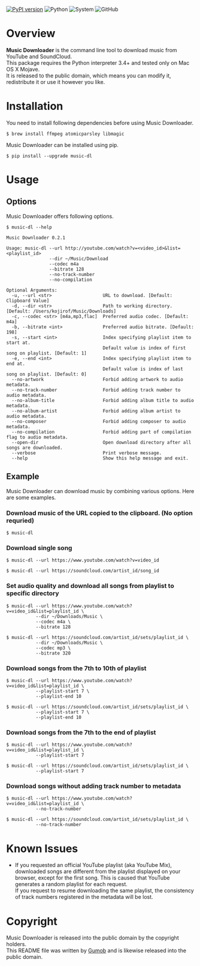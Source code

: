 
[![PyPI version](https://badge.fury.io/py/music-dl.svg)](https://badge.fury.io/py/music-dl)
![Python](https://img.shields.io/badge/Python-3.4%20%7C%203.5%20%7C%203.6-blue.svg)
![System](https://img.shields.io/badge/System-Mac%20OS%20X-brightgreen.svg)
![GitHub](https://img.shields.io/github/license/mashape/apistatus.svg)

# Overview

**Music Downloader** is the command line tool to download music from YouTube and SoundCloud.<br/>
This package requires the Python interpreter 3.4+ and tested only on Mac OS X Mojave.<br/>
It is released to the public domain, which means you can modify it, redistribute it or use it however you like.



# Installation

You need to install following dependencies before using Music Downloader.

```
$ brew install ffmpeg atomicparsley libmagic
```

Music Downloader can be installed using pip.

```
$ pip install --upgrade music-dl
```




# Usage

## Options

Music Downloader offers following options.

```
$ music-dl --help

Music Downloader 0.2.1

Usage: music-dl --url http://youtube.com/watch?v=<video_id>&list=<playlist_id>
                --dir ~/Music/Download
                --codec m4a
                --bitrate 128
                --no-track-number
                --no-compilation

Optional Arguments:
  -u, --url <str>                   URL to download. [Default: Clipboard Value]
  -d, --dir <str>                   Path to working directory. [Default: /Users/kojirof/Music/Downloads]
  -c, --codec <str> [m4a,mp3,flac]  Preferred audio codec. [Default: m4a]
  -b, --bitrate <int>               Preferred audio bitrate. [Default: 198]
  -s, --start <int>                 Index specifying playlist item to start at.
                                    Default value is index of first song on playlist. [Default: 1]
  -e, --end <int>                   Index specifying playlist item to end at.
                                    Default value is index of last song on playlist. [Default: 0]
  --no-artwork                      Forbid adding artwork to audio metadata.
  --no-track-number                 Forbid adding track number to audio metadata.
  --no-album-title                  Forbid adding album title to audio metadata.
  --no-album-artist                 Forbid adding album artist to audio metadata.
  --no-composer                     Forbid adding composer to audio metadata.
  --no-compilation                  Forbid adding part of compilation flag to audio metadata.
  --open-dir                        Open download directory after all songs are downloaded.
  --verbose                         Print verbose message.
  --help                            Show this help message and exit.

```


## Example

Music Downloader can download music by combining various options. Here are some examples.

### Download music of the URL copied to the clipboard. (No option requried)

```
$ music-dl
```

### Download single song

```
$ music-dl --url https://www.youtube.com/watch?v=video_id

$ music-dl --url https://soundcloud.com/artist_id/song_id
```

### Set audio quality and download all songs from playlist to specific directory

```
$ music-dl --url https://www.youtube.com/watch?v=video_id&list=playlist_id \
           --dir ~/Downloads/Music \
           --codec m4a \
           --bitrate 128

$ music-dl --url https://soundcloud.com/artist_id/sets/playlist_id \
           --dir ~/Downloads/Music \
           --codec mp3 \
           --bitrate 320
```

### Download songs from the 7th to 10th of playlist

```
$ music-dl --url https://www.youtube.com/watch?v=video_id&list=playlist_id \
           --playlist-start 7 \
           --playlist-end 10

$ music-dl --url https://soundcloud.com/artist_id/sets/playlist_id \
           --playlist-start 7 \
           --playlist-end 10
```

### Download songs from the 7th to the end of playlist

```
$ music-dl --url https://www.youtube.com/watch?v=video_id&list=playlist_id \
           --playlist-start 7

$ music-dl --url https://soundcloud.com/artist_id/sets/playlist_id \
           --playlist-start 7
```

### Download songs without adding track number to metadata

```
$ music-dl --url https://www.youtube.com/watch?v=video_id&list=playlist_id \
           --no-track-number

$ music-dl --url https://soundcloud.com/artist_id/sets/playlist_id \
           --no-track-number
```





# Known Issues

- If you requested an official YouTube playlist (aka YouTube Mix), downloaded songs are different from the playlist displayed on your browser, except for the first song. This is caused that YouTube generates a random playlist for each request.<br>
If you request to resume downloading the same playlist, the consistency of track numbers registered in the metadata will be lost.



# Copyright

Music Downloader is released into the public domain by the copyright holders.<br/>
This README file was written by [Gumob](https://github.com/gumob) and is likewise released into the public domain.
